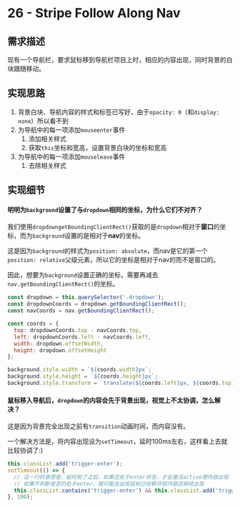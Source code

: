 # 26 - Stripe Follow Along Nav



## 需求描述

现有一个导航栏，要求鼠标移到导航栏项目上时，相应的内容出现，同时背景的白块跟随移动。



## 实现思路

1. 背景白块、导航内容的样式和标签已写好，由于`opacity: 0`（和`display: none`）所以看不到
2. 为导航中的每一项添加`mouseenter`事件
   1. 添加相关样式
   2. 获取`this`坐标和宽高，设置背景白块的坐标和宽高
3. 为导航中的每一项添加`mouseleave`事件
   1. 去除相关样式



## 实现细节

#### 明明为`background`设置了与`dropdown`相同的坐标，为什么它们不对齐？

我们使用`dropdowngetBoundingClientRect()`获取的是`dropdown`相对于**窗口**的坐标，而为`background`设置的是相对于**nav**的坐标。

这是因为`background`的样式为`position: absolute`，而nav是它的第一个`position: relative`父级元素，所以它的坐标是相对于nav的而不是窗口的。

因此，想要为`background`设置正确的坐标，需要再减去`nav.getBoundingClientRect()`的坐标。

```js
const dropdown = this.querySelector('.dropdown');
const dropdownCoords = dropdown.getBoundingClientRect();
const navCoords = nav.getBoundingClientRect();

const coords = {
  top: dropdownCoords.top - navCoords.top,
  left: dropdownCoords.left - navCoords.left,
  width: dropdown.offsetWidth,
  height: dropdown.offsetHeight
};

background.style.width = `${coords.width}px`;
background.style.height = `${coords.height}px`;
background.style.transform = `translate(${coords.left}px, ${coords.top}px)`;
```



#### 鼠标移入导航后，`dropdown`的内容会先于背景出现，视觉上不太协调，怎么解决？

这是因为背景完全出现之前有`transition`动画时间，而内容没有。

一个解决方法是，将内容出现设为`setTimeout`，延时100ms左右，这样看上去就比较协调了:)

```js
this.classList.add('trigger-enter');
setTimeout(() => {
  // 这一行的意思是，延时到了之后，如果还处于enter状态，才会激活active使内容出现
  // 如果不判断是否仍处于enter，就可能会出现鼠标已经移开但内容还继续出现
  this.classList.contains('trigger-enter') && this.classList.add('trigger-enter-active');
}, 100);
```





